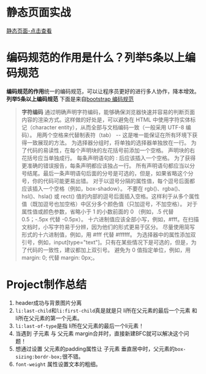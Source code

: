# 静态页面实战
[静态页面-点击查看](https://comicparty.github.io/resume/projects/U13/project/project.html)
# 编码规范的作用是什么？列举5条以上编码规范
**编码规范的作用**统一的编码规范，可以让程序员更好的进行多人协作，降本增效。
**列举5条以上编码规范**
下面是来自[bootstrap 编码规范](https://codeguide.bootcss.com/)

> **字符编码**
> 通过明确声明字符编码，能够确保浏览器快速并容易的判断页面内容的渲染方式。这样做的好处是，可以避免在 HTML 中使用字符实体标记（character entity），从而全部与文档编码一致（一般采用 UTF-8 编码）。
> 用两个空格来代替制表符（tab） -- 这是唯一能保证在所有环境下获得一致展现的方法。
> 为选择器分组时，将单独的选择器单独放在一行。
> 为了代码的易读性，在每个声明块的左花括号前添加一个空格。
> 声明块的右花括号应当单独成行。
> 每条声明语句的 : 后应该插入一个空格。
> 为了获得更准确的错误报告，每条声明都应该独占一行。
> 所有声明语句都应当以分号结尾。最后一条声明语句后面的分号是可选的，但是，如果省略这个分号，你的代码可能更易出错。
> 对于以逗号分隔的属性值，每个逗号后面都应该插入一个空格（例如，box-shadow）。
> 不要在 rgb()、rgba()、hsl()、hsla() 或 rect() 值的内部的逗号后面插入空格。这样利于从多个属性值（既加逗号也加空格）中区分多个颜色值（只加逗号，不加空格）。
> 对于属性值或颜色参数，省略小于 1 的小数前面的 0 （例如，.5 代替 0.5；-.5px 代替 -0.5px）。
> 十六进制值应该全部小写，例如，#fff。在扫描文档时，小写字符易于分辨，因为他们的形式更易于区分。
> 尽量使用简写形式的十六进制值，例如，用 #fff 代替 #ffffff。
> 为选择器中的属性添加双引号，例如，input[type="text"]。只有在某些情况下是可选的，但是，为了代码的一致性，建议都加上双引号。
> 避免为 0 值指定单位，例如，用 margin: 0; 代替 margin: 0px;。

# Project制作总结
1. header成功与背景图片分离
2. `li:last-child`和`li:first-child`真是就是只 li所在父元素的最后一个元素 和 li所在父元素的第一个元素。
3. `li:last-of-type`是指 li所在父元素的最后一个li元素！
4. 当遇到 子元素 与 父元素 margin合并时，直接新建BFC就可以解决这个问题！
5. 想通过设置 父元素的padding属性让 子元素 垂直居中时，父元素的`box-sizing:bordr-box;`很不错。
6. `font-weight` 属性设置文本的粗细。



